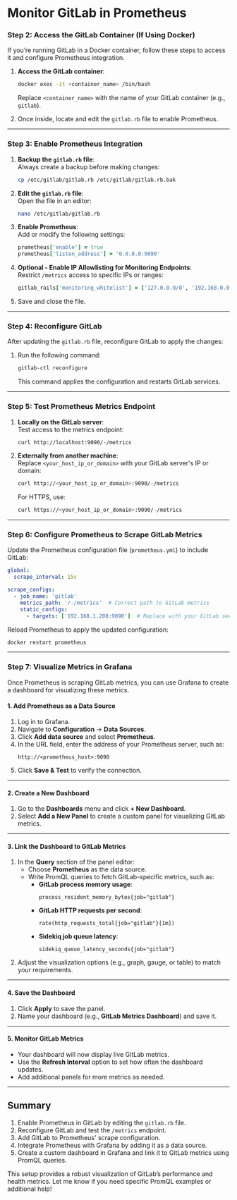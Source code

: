 # Monitor GitLab in Prometheus

### **Step 2: Access the GitLab Container (If Using Docker)**

If you’re running GitLab in a Docker container, follow these steps to access it and configure Prometheus integration.

1. **Access the GitLab container**:
   ```bash
   docker exec -it <container_name> /bin/bash
   ```
   Replace `<container_name>` with the name of your GitLab container (e.g., `gitlab`).

2. Once inside, locate and edit the `gitlab.rb` file to enable Prometheus.

---

### **Step 3: Enable Prometheus Integration**

1. **Backup the `gitlab.rb` file**:  
   Always create a backup before making changes:
   ```bash
   cp /etc/gitlab/gitlab.rb /etc/gitlab/gitlab.rb.bak
   ```

2. **Edit the `gitlab.rb` file**:  
   Open the file in an editor:
   ```bash
   nano /etc/gitlab/gitlab.rb
   ```

3. **Enable Prometheus**:  
   Add or modify the following settings:
   ```ruby
   prometheus['enable'] = true
   prometheus['listen_address'] = '0.0.0.0:9090'
   ```

4. **Optional - Enable IP Allowlisting for Monitoring Endpoints**:  
   Restrict `/metrics` access to specific IPs or ranges:
   ```ruby
   gitlab_rails['monitoring_whitelist'] = ['127.0.0.0/8', '192.168.0.0/16']
   ```

5. Save and close the file.

---

### **Step 4: Reconfigure GitLab**

After updating the `gitlab.rb` file, reconfigure GitLab to apply the changes:

1. Run the following command:
   ```bash
   gitlab-ctl reconfigure
   ```
   This command applies the configuration and restarts GitLab services.

---

### **Step 5: Test Prometheus Metrics Endpoint**

1. **Locally on the GitLab server**:  
   Test access to the metrics endpoint:
   ```bash
   curl http://localhost:9090/-/metrics
   ```

2. **Externally from another machine**:  
   Replace `<your_host_ip_or_domain>` with your GitLab server's IP or domain:
   ```bash
   curl http://<your_host_ip_or_domain>:9090/-/metrics
   ```
   For HTTPS, use:
   ```bash
   curl https://<your_host_ip_or_domain>:9090/-/metrics
   ```

---

### **Step 6: Configure Prometheus to Scrape GitLab Metrics**

Update the Prometheus configuration file (`prometheus.yml`) to include GitLab:

```yaml
global:
  scrape_interval: 15s

scrape_configs:
  - job_name: 'gitlab'
    metrics_path: '/-/metrics'  # Correct path to GitLab metrics
    static_configs:
      - targets: ['192.168.1.208:9090']  # Replace with your GitLab server's address
```

Reload Prometheus to apply the updated configuration:
```bash
docker restart prometheus
```

---

### **Step 7: Visualize Metrics in Grafana**

Once Prometheus is scraping GitLab metrics, you can use Grafana to create a dashboard for visualizing these metrics.

#### **1. Add Prometheus as a Data Source**
1. Log in to Grafana.
2. Navigate to **Configuration** → **Data Sources**.
3. Click **Add data source** and select **Prometheus**.
4. In the URL field, enter the address of your Prometheus server, such as:
   ```plaintext
   http://<prometheus_host>:9090
   ```
5. Click **Save & Test** to verify the connection.

---

#### **2. Create a New Dashboard**
1. Go to the **Dashboards** menu and click **+ New Dashboard**.
2. Select **Add a New Panel** to create a custom panel for visualizing GitLab metrics.

---

#### **3. Link the Dashboard to GitLab Metrics**
1. In the **Query** section of the panel editor:
   - Choose **Prometheus** as the data source.
   - Write PromQL queries to fetch GitLab-specific metrics, such as:
     - **GitLab process memory usage**:
       ```promql
       process_resident_memory_bytes{job="gitlab"}
       ```
     - **GitLab HTTP requests per second**:
       ```promql
       rate(http_requests_total{job="gitlab"}[1m])
       ```
     - **Sidekiq job queue latency**:
       ```promql
       sidekiq_queue_latency_seconds{job="gitlab"}
       ```
2. Adjust the visualization options (e.g., graph, gauge, or table) to match your requirements.

---

#### **4. Save the Dashboard**
1. Click **Apply** to save the panel.
2. Name your dashboard (e.g., **GitLab Metrics Dashboard**) and save it.

---

#### **5. Monitor GitLab Metrics**
- Your dashboard will now display live GitLab metrics.
- Use the **Refresh Interval** option to set how often the dashboard updates.
- Add additional panels for more metrics as needed.

---

## **Summary**

1. Enable Prometheus in GitLab by editing the `gitlab.rb` file.
2. Reconfigure GitLab and test the `/metrics` endpoint.
3. Add GitLab to Prometheus' scrape configuration.
4. Integrate Prometheus with Grafana by adding it as a data source.
5. Create a custom dashboard in Grafana and link it to GitLab metrics using PromQL queries.

This setup provides a robust visualization of GitLab’s performance and health metrics. Let me know if you need specific PromQL examples or additional help!
